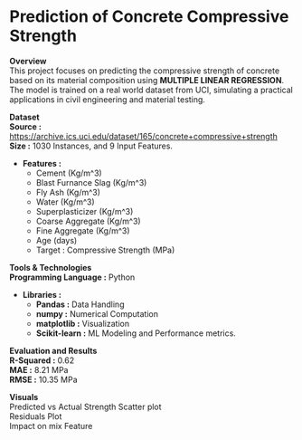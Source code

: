 # Prediction of Concrete Compressive Strength

**Overview**  
This project focuses on predicting the compressive strength of concrete based on its material composition using **MULTIPLE LINEAR REGRESSION**. The model is trained on a real world dataset from UCI, simulating a practical applications in civil engineering and material testing.

**Dataset**  
**Source :** https://archive.ics.uci.edu/dataset/165/concrete+compressive+strength  
**Size :** 1030 Instances, and 9 Input Features.  

* **Features :**
    * Cement (Kg/m^3)
    * Blast Furnance Slag (Kg/m^3)
    * Fly Ash (Kg/m^3)
    * Water (Kg/m^3)
    * Superplasticizer (Kg/m^3)
    * Coarse Aggregate (Kg/m^3)
    * Fine Aggregate (Kg/m^3)
    * Age (days)
    * Target : Compressive Strength (MPa)

**Tools & Technologies**   
**Programming Language :** Python  
* **Libraries :**  
    * **Pandas :** Data Handling  
    * **numpy :** Numerical Computation  
    * **matplotlib :** Visualization  
    * **Scikit-learn :** ML Modeling and Performance metrics.  

**Evaluation and Results**  
**R-Squared :** 0.62  
**MAE :** 8.21 MPa  
**RMSE :** 10.35 MPa  

**Visuals**  
Predicted vs Actual Strength Scatter plot  
Residuals Plot  
Impact on mix Feature  


